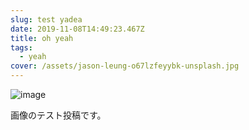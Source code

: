 ```yaml
---
slug: test yadea
date: 2019-11-08T14:49:23.467Z
title: oh yeah
tags:
  - yeah
cover: /assets/jason-leung-o67lzfeyybk-unsplash.jpg
---
```

![image](/assets/amirali-mirhashemian-erymytut0yg-unsplash.jpg "image test")

画像のテスト投稿です。
